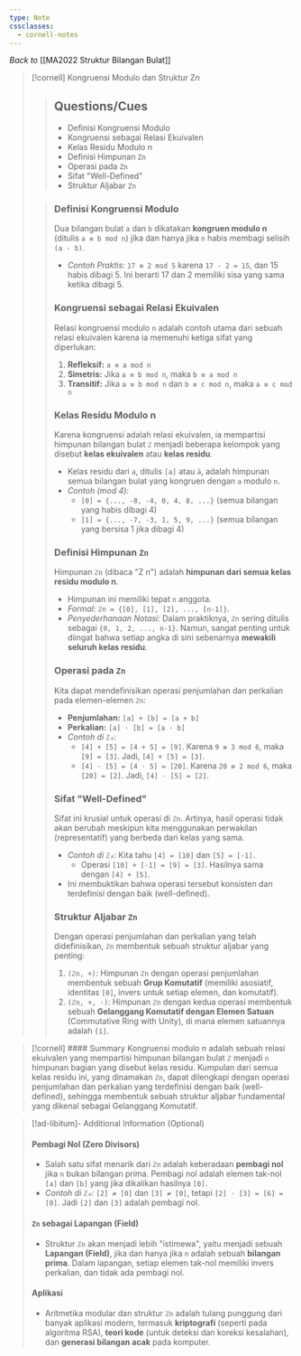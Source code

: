 ```yaml
---
type: Note
cssclasses:
  - cornell-notes
---
```


_Back to_ [[MA2022 Struktur Bilangan Bulat]]

> [!cornell] Kongruensi Modulo dan Struktur Zn
> 
> > ## Questions/Cues
> > 
> > - Definisi Kongruensi Modulo
> > - Kongruensi sebagai Relasi Ekuivalen
> > - Kelas Residu Modulo n
> > - Definisi Himpunan `Zn`
> > - Operasi pada `Zn`
> > - Sifat "Well-Defined"
> > - Struktur Aljabar `Zn`
> 
> > ### Definisi Kongruensi Modulo
> > 
> > Dua bilangan bulat `a` dan `b` dikatakan **kongruen modulo n** (ditulis `a ≡ b mod n`) jika dan hanya jika `n` habis membagi selisih `(a - b)`.
> > 
> > - _Contoh Praktis:_ `17 ≡ 2 mod 5` karena `17 - 2 = 15`, dan 15 habis dibagi 5. Ini berarti 17 dan 2 memiliki sisa yang sama ketika dibagi 5.
> > 
> > ### Kongruensi sebagai Relasi Ekuivalen
> > 
> > Relasi kongruensi modulo `n` adalah contoh utama dari sebuah relasi ekuivalen karena ia memenuhi ketiga sifat yang diperlukan:
> > 
> > 1. **Refleksif:** `a ≡ a mod n`
> > 2. **Simetris:** Jika `a ≡ b mod n`, maka `b ≡ a mod n`
> > 3. **Transitif:** Jika `a ≡ b mod n` dan `b ≡ c mod n`, maka `a ≡ c mod n`
> > 
> > ### Kelas Residu Modulo n
> > 
> > Karena kongruensi adalah relasi ekuivalen, ia mempartisi himpunan bilangan bulat `ℤ` menjadi beberapa kelompok yang disebut **kelas ekuivalen** atau **kelas residu**.
> > 
> > - Kelas residu dari `a`, ditulis `[a]` atau `ā`, adalah himpunan semua bilangan bulat yang kongruen dengan `a` modulo `n`.
> > - _Contoh (mod 4):_
> >     - `[0] = {..., -8, -4, 0, 4, 8, ...}` (semua bilangan yang habis dibagi 4)
> >     - `[1] = {..., -7, -3, 1, 5, 9, ...}` (semua bilangan yang bersisa 1 jika dibagi 4)
> > 
> > ### Definisi Himpunan `Zn`
> > 
> > Himpunan `ℤn` (dibaca "Z n") adalah **himpunan dari semua kelas residu modulo n**.
> > 
> > - Himpunan ini memiliki tepat `n` anggota.
> > - _Formal:_ `ℤn = {[0], [1], [2], ..., [n-1]}`.
> > - _Penyederhanaan Notasi:_ Dalam praktiknya, `ℤn` sering ditulis sebagai `{0, 1, 2, ..., n-1}`. Namun, sangat penting untuk diingat bahwa setiap angka di sini sebenarnya **mewakili seluruh kelas residu**.
> > 
> > ### Operasi pada `Zn`
> > 
> > Kita dapat mendefinisikan operasi penjumlahan dan perkalian pada elemen-elemen `ℤn`:
> > 
> > - **Penjumlahan:** `[a] + [b] = [a + b]`
> > - **Perkalian:** `[a] ⋅ [b] = [a ⋅ b]`
> > - _Contoh di `ℤ₆`_:
> >     - `[4] + [5] = [4 + 5] = [9]`. Karena `9 ≡ 3 mod 6`, maka `[9] = [3]`. Jadi, `[4] + [5] = [3]`.
> >     - `[4] ⋅ [5] = [4 ⋅ 5] = [20]`. Karena `20 ≡ 2 mod 6`, maka `[20] = [2]`. Jadi, `[4] ⋅ [5] = [2]`.
> > 
> > ### Sifat "Well-Defined"
> > 
> > Sifat ini krusial untuk operasi di `ℤn`. Artinya, hasil operasi tidak akan berubah meskipun kita menggunakan perwakilan (representatif) yang berbeda dari kelas yang sama.
> > 
> > - _Contoh di `ℤ₆`_: Kita tahu `[4] = [10]` dan `[5] = [-1]`.
> >     - Operasi `[10] + [-1] = [9] = [3]`. Hasilnya sama dengan `[4] + [5]`.
> > - Ini membuktikan bahwa operasi tersebut konsisten dan terdefinisi dengan baik (well-defined).
> > 
> > ### Struktur Aljabar `Zn`
> > 
> > Dengan operasi penjumlahan dan perkalian yang telah didefinisikan, `ℤn` membentuk sebuah struktur aljabar yang penting:
> > 
> > 1. `(ℤn, +)`: Himpunan `ℤn` dengan operasi penjumlahan membentuk sebuah **Grup Komutatif** (memiliki asosiatif, identitas `[0]`, invers untuk setiap elemen, dan komutatif).
> > 2. `(ℤn, +, ⋅)`: Himpunan `ℤn` dengan kedua operasi membentuk sebuah **Gelanggang Komutatif dengan Elemen Satuan** (Commutative Ring with Unity), di mana elemen satuannya adalah `[1]`.

> [!cornell] #### Summary
> Kongruensi modulo n adalah sebuah relasi ekuivalen yang mempartisi himpunan bilangan bulat `ℤ` menjadi `n` himpunan bagian yang disebut kelas residu. Kumpulan dari semua kelas residu ini, yang dinamakan `ℤn`, dapat dilengkapi dengan operasi penjumlahan dan perkalian yang terdefinisi dengan baik (well-defined), sehingga membentuk sebuah struktur aljabar fundamental yang dikenal sebagai Gelanggang Komutatif.

> [!ad-libitum]- Additional Information (Optional)
> 
> #### Pembagi Nol (Zero Divisors)
> 
> - Salah satu sifat menarik dari `ℤn` adalah keberadaan **pembagi nol** jika `n` bukan bilangan prima. Pembagi nol adalah elemen tak-nol `[a]` dan `[b]` yang jika dikalikan hasilnya `[0]`.
> - _Contoh di `ℤ₆`_: `[2] ≠ [0]` dan `[3] ≠ [0]`, tetapi `[2] ⋅ [3] = [6] = [0]`. Jadi `[2]` dan `[3]` adalah pembagi nol.
> 
> #### `Zn` sebagai Lapangan (Field)
> 
> - Struktur `ℤn` akan menjadi lebih "istimewa", yaitu menjadi sebuah **Lapangan (Field)**, jika dan hanya jika `n` adalah sebuah **bilangan prima**. Dalam lapangan, setiap elemen tak-nol memiliki invers perkalian, dan tidak ada pembagi nol.
> 
> #### Aplikasi
> 
> - Aritmetika modular dan struktur `ℤn` adalah tulang punggung dari banyak aplikasi modern, termasuk **kriptografi** (seperti pada algoritma RSA), **teori kode** (untuk deteksi dan koreksi kesalahan), dan **generasi bilangan acak** pada komputer.